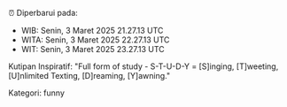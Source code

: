 ⏰ Diperbarui pada:
- WIB: Senin, 3 Maret 2025 21.27.13 UTC
- WITA: Senin, 3 Maret 2025 22.27.13 UTC
- WIT: Senin, 3 Maret 2025 23.27.13 UTC

Kutipan Inspiratif:
"Full form of study - S-T-U-D-Y = [S]inging, [T]weeting, [U]nlimited Texting, [D]reaming, [Y]awning."


Kategori: funny


